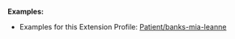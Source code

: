 **Examples:**

* Examples for this Extension Profile: [Patient/banks-mia-leanne](Patient-banks-mia-leanne.html)